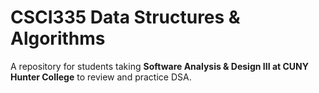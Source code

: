 # CSCI335 Data Structures & Algorithms 
A repository for students taking **Software Analysis &amp; Design III at CUNY Hunter College** to review and practice DSA.

